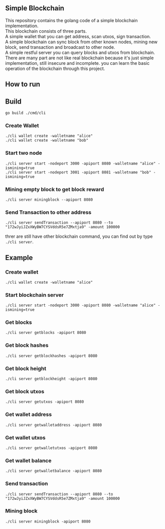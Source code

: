 Simple Blockchain
------

This repository contains the golang code of a simple blockchain implementation.  
This blockchain consists of three parts.  
A simple wallet that you can get address, scan utxos, sign transaction.  
A simple blockchain can sync block from other known nodes, mining new block, send transaction and broadcast to other node.  
A simple restful server you can query blocks and utxos from blockchain.  
There are many part are not like real blockchain because it's just simple implementation, still
insecure and incomplete. you can learn the basic operation of the blockchain through this project.


How to run
------

## Build

```shell script
go build ./cmd/cli
```

### Create Wallet

```shell script
./cli wallet create -walletname "alice"
./cli wallet create -walletname "bob"
```

### Start two node

```shell script
./cli server start -nodeport 3000 -apiport 8080 -walletname "alice" -ismining=true
./cli server start -nodeport 3001 -apiport 8081 -walletname "bob" -ismining=true
```

### Mining empty block to get block reward
```shell script
./cli server miningblock --apiport 8080
```

### Send Transaction to other address
```shell script
./cli server sendTransaction --apiport 8080 --to "172wJyiJZxXWyBW7CYSVddsR5e7ZMxtja9" -amount 100000
```

threr are still have other blockchain command, you can find out by type `./cli server`.


Example
------

### Create wallet

```shell script
./cli wallet create -walletname "alice"
```

### Start blockchain server

 ```shell script
 ./cli server start -nodeport 3000 -apiport 8080 -walletname "alice" -ismining=true
 ```

### Get blocks

 ```shell script
 ./cli server getblocks -apiport 8080
 ```

### Get block hashes

 ```shell script
 ./cli server getblockhashes -apiport 8080
 ```

### Get block height

 ```shell script
 ./cli server getblockheight -apiport 8080
 ```

### Get block utxos

 ```shell script
 ./cli server getutxos -apiport 8080
 ```

### Get wallet address

 ```shell script
 ./cli server getwalletaddress -apiport 8080
 ```

### Get wallet utxos

 ```shell script
 ./cli server getwalletutxos -apiport 8080
 ```

### Get wallet balance

 ```shell script
 ./cli server getwalletbalance -apiport 8080
 ```

### Send transaction

 ```shell script
./cli server sendTransaction --apiport 8080 --to "172wJyiJZxXWyBW7CYSVddsR5e7ZMxtja9" -amount 100000
 ```

### Mining block

 ```shell script
 ./cli server miningblock -apiport 8080
 ```


